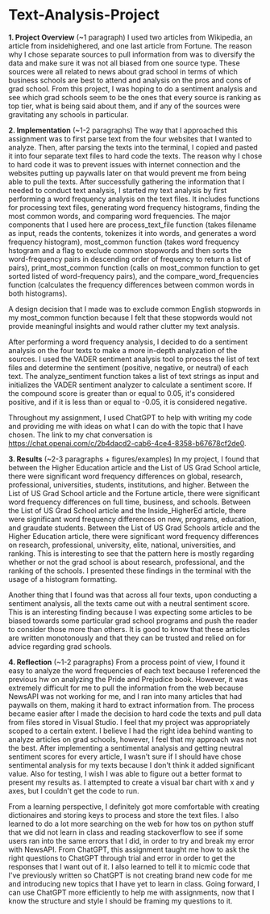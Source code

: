 # Text-Analysis-Project
 
**1. Project Overview** (~1 paragraph)
I used two articles from Wikipedia, an article from insidehighered, and one last article from Fortune. The reason why I chose separate sources to pull information from was to diversify the data and make sure it was not all biased from one source type. These sources were all related to news about grad school in terms of which business schools are best to attend and analysis on the pros and cons of grad school. From this project, I was hoping to do a sentiment analysis and see which grad schools seem to be the ones that every source is ranking as top tier, what is being said about them, and if any of the sources were gravitating any schools in particular. 

**2. Implementation** (~1-2 paragraphs)
The way that I approached this assignment was to first parse text from the four websites that I wanted to analyze. Then, after parsing the texts into the terminal, I copied and pasted it into four separate text files to hard code the texts. The reason why I chose to hard code it was to prevent issues with internet connection and the websites putting up paywalls later on that would prevent me from being able to pull the texts. After successfully gathering the information that I needed to conduct text analysis, I started my text analysis by first performing a word frequency analysis on the text files. It includes functions for processing text files, generating word frequency histograms, finding the most common words, and comparing word frequencies. The major components that I used here are process_text_file function (takes filename as input, reads the contents, tokenizes it into words, and generates a word frequency histogram), most_common function (takes word frequency hstogram and a flag to exclude common stopwords and then sorts the word-frequency pairs in descending order of frequency to return a list of pairs), print_most_common function (calls on most_common function to get sorted listed of word-frequency pairs), and the compare_word_frequencies function (calculates the frequency differences between common words in both histograms). 

A design decision that I made was to exclude common English stopwords in my most_common function because I felt that these stopwords would not provide meaningful insights and would rather clutter my text analysis. 

After performing a word frequency analysis, I decided to do a sentiment analysis on the four texts to make a more in-depth analyzation of the sources. I used the VADER sentiment analysis tool to process the list of text files and determine the sentiment (positive, negative, or neutral) of each text. The analyze_sentiment function takes a list of text strings as input and initializes the VADER sentiment analyzer to calculate a sentiment score. If the compound score is greater than or equal to 0.05, it's considered positive, and if it is less than or equal to -0.05, it is considered negative. 

Throughout my assignment, I used ChatGPT to help with writing my code and providing me with ideas on what I can do with the topic that I have chosen. The link to my chat conversation is https://chat.openai.com/c/2b4dacd2-cab6-4ce4-8358-b67678cf2de0. 

**3. Results** (~2-3 paragraphs + figures/examples)
In my project, I found that between the Higher Education article and the List of US Grad School article, there were significant word frequency differences on global, research, professional, universities, students, institutions, and higher. Between the List of US Grad School article and the Fortune article, there were significant word frequency differences on full time, business, and schools. Between the List of US Grad School article and the Inside_HigherEd article, there were significant word frequency differences on new, programs, education, and graudate students. Between the List of US Grad Schools article and the Higher Education article, there were significant word frequency differences on research, professional, university, elite, national, universities, and ranking. This is interesting to see that the pattern here is mostly regarding whether or not the grad school is about research, professional, and the ranking of the schools. I presented these findings in the terminal with the usage of a histogram formatting. 

Another thing that I found was that across all four texts, upon conducting a sentiment analysis, all the texts came out with a neutral sentiment score. This is an interesting finding because I was expecting some articles to be biased towards some particular grad school programs and push the reader to consider those more than others. It is good to know that these articles are written monotonously and that they can be trusted and relied on for advice regarding grad schools. 

**4. Reflection** (~1-2 paragraphs)
From a process point of view, I found it easy to analyze the word frequencies of each text because I referenced the previous hw on analyzing the Pride and Prejudice book. However, it was extremely difficult for me to pull the information from the web because NewsAPI was not working for me, and I ran into many articles that had paywalls on them, making it hard to extract information from. The process became easier after I made the decision to hard code the texts and pull data from files stored in Visual Studio. I feel that my project was appropriately scoped to a certain extent. I believe I had the right idea behind wanting to analyze articles on grad schools, however, I feel that my approach was not the best. After implementing a sentimental analysis and getting neutral sentiment scores for every article, I wasn't sure if I should have chose sentimental analysis for my texts because I don't think it added significant value. Also for testing, I wish I was able to figure out a better format to present my results as. I attempted to create a visual bar chart with x and y axes, but I couldn't get the code to run.

From a learning perspective, I definitely got more comfortable with creating dictionaires and storing keys to process and store the text files. I also learned to do a lot more searching on the web for how tos on python stuff that we did not learn in class and reading stackoverflow to see if some users ran into the same errors that I did, in order to try and break my error with NewsAPI. From ChatGPT, this assignment taught me how to ask the right questions to ChatGPT through trial and error in order to get the responses that I want out of it. I also learned to tell it to micmic code that I've previously written so ChatGPT is not creating brand new code for me and introducing new topics that I have yet to learn in class. Going forward, I can use ChatGPT more efficiently to help me with assignments, now that I know the structure and style I should be framing my questions to it. 
